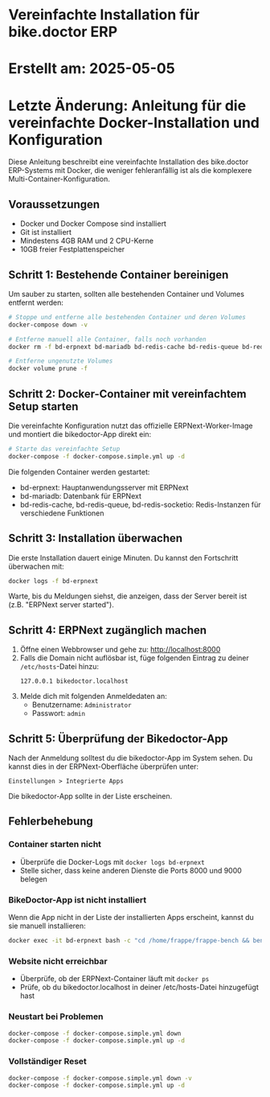 # Vereinfachte Installation für bike.doctor ERP
# Erstellt am: 2025-05-05
# Letzte Änderung: Anleitung für die vereinfachte Docker-Installation und Konfiguration

Diese Anleitung beschreibt eine vereinfachte Installation des bike.doctor ERP-Systems mit Docker, die weniger fehleranfällig ist als die komplexere Multi-Container-Konfiguration.

## Voraussetzungen

- Docker und Docker Compose sind installiert
- Git ist installiert
- Mindestens 4GB RAM und 2 CPU-Kerne
- 10GB freier Festplattenspeicher

## Schritt 1: Bestehende Container bereinigen

Um sauber zu starten, sollten alle bestehenden Container und Volumes entfernt werden:

```bash
# Stoppe und entferne alle bestehenden Container und deren Volumes
docker-compose down -v

# Entferne manuell alle Container, falls noch vorhanden
docker rm -f bd-erpnext bd-mariadb bd-redis-cache bd-redis-queue bd-redis-socketio

# Entferne ungenutzte Volumes
docker volume prune -f
```

## Schritt 2: Docker-Container mit vereinfachtem Setup starten

Die vereinfachte Konfiguration nutzt das offizielle ERPNext-Worker-Image und montiert die bikedoctor-App direkt ein:

```bash
# Starte das vereinfachte Setup
docker-compose -f docker-compose.simple.yml up -d
```

Die folgenden Container werden gestartet:
- bd-erpnext: Hauptanwendungsserver mit ERPNext
- bd-mariadb: Datenbank für ERPNext
- bd-redis-cache, bd-redis-queue, bd-redis-socketio: Redis-Instanzen für verschiedene Funktionen

## Schritt 3: Installation überwachen

Die erste Installation dauert einige Minuten. Du kannst den Fortschritt überwachen mit:

```bash
docker logs -f bd-erpnext
```

Warte, bis du Meldungen siehst, die anzeigen, dass der Server bereit ist (z.B. "ERPNext server started").

## Schritt 4: ERPNext zugänglich machen

1. Öffne einen Webbrowser und gehe zu: [http://localhost:8000](http://localhost:8000)
2. Falls die Domain nicht auflösbar ist, füge folgenden Eintrag zu deiner `/etc/hosts`-Datei hinzu:
   ```
   127.0.0.1 bikedoctor.localhost
   ```
3. Melde dich mit folgenden Anmeldedaten an:
   - Benutzername: `Administrator`
   - Passwort: `admin`

## Schritt 5: Überprüfung der Bikedoctor-App

Nach der Anmeldung solltest du die bikedoctor-App im System sehen. Du kannst dies in der ERPNext-Oberfläche überprüfen unter:

```
Einstellungen > Integrierte Apps
```

Die bikedoctor-App sollte in der Liste erscheinen.

## Fehlerbehebung

### Container starten nicht
- Überprüfe die Docker-Logs mit `docker logs bd-erpnext`
- Stelle sicher, dass keine anderen Dienste die Ports 8000 und 9000 belegen

### BikeDoctor-App ist nicht installiert
Wenn die App nicht in der Liste der installierten Apps erscheint, kannst du sie manuell installieren:
```bash
docker exec -it bd-erpnext bash -c "cd /home/frappe/frappe-bench && bench --site bikedoctor.localhost install-app bikedoctor"
```

### Website nicht erreichbar
- Überprüfe, ob der ERPNext-Container läuft mit `docker ps`
- Prüfe, ob du bikedoctor.localhost in deiner /etc/hosts-Datei hinzugefügt hast

### Neustart bei Problemen
```bash
docker-compose -f docker-compose.simple.yml down
docker-compose -f docker-compose.simple.yml up -d
```

### Vollständiger Reset
```bash
docker-compose -f docker-compose.simple.yml down -v
docker-compose -f docker-compose.simple.yml up -d
```